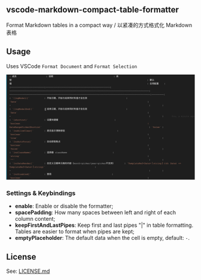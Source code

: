 ## vscode-markdown-compact-table-formatter

Format Markdown tables in a compact way / 以紧凑的方式格式化 Markdown 表格

## Usage

Uses VSCode `Format Document` and `Format Selection`

![feature X](animation.gif)

### Settings & Keybindings

- **enable**: Enable or disable the formatter;
- **spacePadding**: How many spaces between left and right of each column content;
- **keepFirstAndLastPipes**: Keep first and last pipes "|" in table formatting. Tables are easier to format when pipes are kept;
- **emptyPlaceholder**: The default data when the cell is empty, default: `-`.

## License

See: [LICENSE.md](https://github.com/cipchk/vscode-markdown-compact-table-formatter/blob/master/LICENSE)
